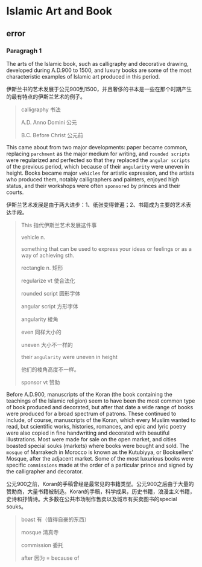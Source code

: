 # Islamic Art and Book

## error

### Paragragh 1

The arts of the Islamic book, such as calligraphy and decorative drawing, developed during A.D.900 to 1500, and luxury books are some of the most characteristic examples of Islamic art produced in this period.

伊斯兰书的艺术发展于公元900到1500，并且奢侈的书本是一些在那个时期产生的最有特点的伊斯兰艺术的例子。

> calligraphy 书法
>
> A.D. Anno Domini 公元
>
> B.C. Before Christ 公元前

 This came about from two major developments: paper became common, replacing `parchment` as the major medium for writing, and `rounded scripts` were regularized and perfected so that they replaced the `angular scripts` of the previous period, which because of their `angularity` were uneven in height. Books became major `vehicles` for artistic expression, and the artists who produced them, notably calligraphers and painters, enjoyed high status, and their workshops were often `sponsored` by princes and their courts.

伊斯兰艺术发展是由于两大进步：1、纸张变得普遍；2、书籍成为主要的艺术表达手段。

> This 指代伊斯兰艺术发展这件事
>
> vehicle n.
>
> something that can be used to express your ideas or feelings or as a way of achieving sth.
>
> rectangle n. 矩形
>
> regularize vt 使合法化
>
> rounded script 圆形字体
>
> angular script 方形字体
>
> angularity 棱角
>
> even 同样大小的
>
> uneven 大小不一样的
>
> their `angularity` were uneven in height
>
> 他们的棱角高度不一样。
>
> sponsor vt 赞助

Before A.D.900, manuscripts of the Koran (the book containing the teachings of the Islamic religion) seem to have been the most common type of book produced and decorated, but after that date a wide range of books were produced for a broad spectrum of patrons. These continued to include, of course, manuscripts of the Koran, which every Muslim wanted to read, but scientific works, histories, romances, and epic and lyric poetry were also copied in fine handwriting and decorated with beautiful illustrations. Most were made for sale on the open market, and cities boasted special souks (markets) where books were bought and sold. The `mosque` of Marrakech in Morocco is known as the Kutubiyya, or Booksellers' Mosque, after the adjacent market. Some of the most luxurious books were specific `commissions` made at the order of a particular prince and signed by the calligrapher and decorator.

公元900之前，Koran的手稿曾经是最常见的书籍类型。公元900之后由于大量的赞助商，大量书籍被制造。Koran的手稿，科学成果，历史书籍，浪漫主义书籍，史诗和抒情诗。大多数在公共市场制作售卖以及城市有买卖图书的special souks。

> boast 有（值得自豪的东西）
>
> mosque 清真寺
>
> commission 委托
>
> after 因为 = because of



